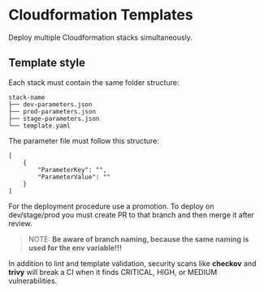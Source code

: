 # Cloudformation Templates

Deploy multiple Cloudformation stacks simultaneously.

## Template style

Each stack must contain the same folder structure:

```
stack-name
├── dev-parameters.json
├── prod-parameters.json
├── stage-parameters.json
└── template.yaml
```

The parameter file must follow this structure:
```
[
    {
        "ParameterKey": "",
        "ParameterValue": ""
    }
]
```

For the deployment procedure use a promotion. To deploy on dev/stage/prod you must create PR to that branch and then merge it after review.

> NOTE: **Be aware of branch naming, because the same naming is used for the env variable!!!**

In addition to lint and template validation, security scans like **checkov** and **trivy** will break a CI when it finds CRITICAL, HIGH, or MEDIUM vulnerabilities.
